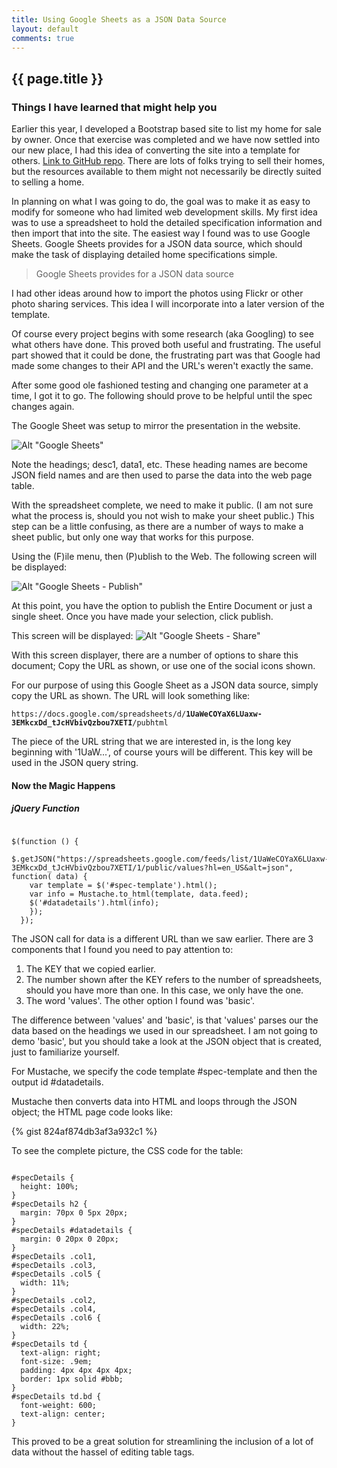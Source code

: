```yaml
---
title: Using Google Sheets as a JSON Data Source
layout: default
comments: true
---
```


## {{ page.title }}

### Things I have learned that might help you

Earlier this year, I developed a Bootstrap based site to list my home for sale by owner. Once that exercise was completed and we have now settled into our new place, I had this idea of converting the site into a template for others. [Link to GitHub repo](https://github.com/MrHobbie/Home4Sale2). There are lots of folks trying to sell their homes, but the resources available to them might not necessarily be directly suited to selling a home.

In planning on what I was going to do, the goal was to make it as easy to modify for someone who had limited web development skills. My first idea was to use a spreadsheet to hold the detailed specification information and then import that into the site. The easiest way I found was to use Google Sheets.  Google Sheets provides for a JSON data source, which should make the task of displaying detailed home specifications simple.

>Google Sheets provides for a JSON data source

I had other ideas around how to import the photos using Flickr or other photo sharing services. This idea I will incorporate into a later version of the template.

Of course every project begins with some research (aka Googling) to see what others have done. This proved both useful and frustrating. The useful part showed that it could be done, the frustrating part was that Google had made some changes to their API and the URL's weren't exactly the same.

After some good ole fashioned testing and changing one parameter at a time, I got it to go.  The following should prove to be helpful until the spec changes again.

The Google Sheet was setup to mirror the presentation in the website.

![Alt "Google Sheets"](/assets/images/2014-12-2/googleSheets.png "Google Sheets")

Note the headings; desc1, data1, etc. These heading names are become JSON field names and are then used to parse the data into the web page table.

With the spreadsheet complete, we need to make it public. (I am not sure what the process is, should you not wish to make your sheet public.) This step can be a little confusing, as there are a number of ways to make a sheet public, but only one way that works for this purpose.

Using the (F)ile menu, then (P)ublish to the Web. The following screen will be displayed:

![Alt "Google Sheets - Publish"](/assets/images/2014-12-2/googleSheets-2.png "Google Sheets - Publish")

At this point, you have the option to publish the Entire Document or just a single sheet. Once you have made your selection, click publish.

This screen will be displayed:
![Alt "Google Sheets - Share"](/assets/images/2014-12-2/googleSheets-3.png "Google Sheets - Share")

With this screen displayer, there are a number of options to share this document; Copy the URL as shown, or use one of the social icons shown.

For our purpose of using this Google Sheet as a JSON data source, simply copy the URL as shown.  The URL will look something like:

<pre><code class="html">https://docs.google.com/spreadsheets/d/<strong>1UaWeCOYaX6LUaxw-3EMkcxDd_tJcHVbivQzbou7XETI</strong>/pubhtml</code></pre>

The piece of the URL string that we are interested in, is the long key beginning with '1UaW...', of course yours will be different. This key will be used in the JSON query string.

#### Now the Magic Happens

##### jQuery Function
<pre><code class="javascript">
$(function () {  
  $.getJSON("https://spreadsheets.google.com/feeds/list/1UaWeCOYaX6LUaxw-3EMkcxDd_tJcHVbivQzbou7XETI/1/public/values?hl=en_US&alt=json", function( data) {
    var template = $('#spec-template').html();
    var info = Mustache.to_html(template, data.feed);
    $('#datadetails').html(info);
    });
  });
</code></pre>

The JSON call for data is a different URL than we saw earlier.  There are 3 components that I found you need to pay attention to:

  1. The KEY that we copied earlier.
  2. The number shown after the KEY refers to the number of spreadsheets, should you have more than one. In this case, we only have the one.
  3. The word 'values'. The other option I found was 'basic'.

The difference between 'values' and 'basic', is that 'values' parses our the data based on the headings we used in our spreadsheet. I am not going to demo 'basic', but you should take a look at the JSON object that is created, just to familiarize yourself.

For Mustache, we specify the code template #spec-template and then the output id #datadetails.

Mustache then converts data into HTML and loops through the JSON object; the HTML page code looks like:

{% gist 824af874db3af3a932c1 %}

To see the complete picture, the CSS code for the table:
<pre><code class="css">
#specDetails {
  height: 100%;
}
#specDetails h2 {
  margin: 70px 0 5px 20px;
}
#specDetails #datadetails {
  margin: 0 20px 0 20px;
}
#specDetails .col1,
#specDetails .col3,
#specDetails .col5 {
  width: 11%;
}
#specDetails .col2,
#specDetails .col4,
#specDetails .col6 {
  width: 22%;
}
#specDetails td {
  text-align: right;
  font-size: .9em;
  padding: 4px 4px 4px 4px;
  border: 1px solid #bbb;
}
#specDetails td.bd {
  font-weight: 600;
  text-align: center;
}
</code></pre>

This proved to be a great solution for streamlining the inclusion of a lot of data without the hassel of editing table tags.
